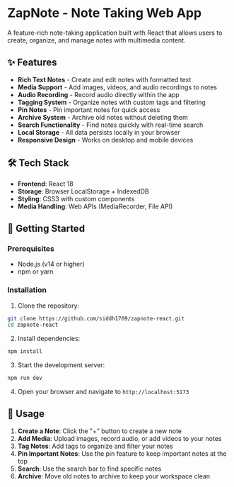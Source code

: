 # ZapNote - Note Taking Web App

A feature-rich note-taking application built with React that allows users to create, organize, and manage notes with multimedia content.

## ✨ Features

- **Rich Text Notes** - Create and edit notes with formatted text
- **Media Support** - Add images, videos, and audio recordings to notes
- **Audio Recording** - Record audio directly within the app
- **Tagging System** - Organize notes with custom tags and filtering
- **Pin Notes** - Pin important notes for quick access
- **Archive System** - Archive old notes without deleting them
- **Search Functionality** - Find notes quickly with real-time search
- **Local Storage** - All data persists locally in your browser
- **Responsive Design** - Works on desktop and mobile devices

## 🛠️ Tech Stack

- **Frontend**: React 18
- **Storage**: Browser LocalStorage + IndexedDB
- **Styling**: CSS3 with custom components
- **Media Handling**: Web APIs (MediaRecorder, File API)

## 🚀 Getting Started

### Prerequisites
- Node.js (v14 or higher)
- npm or yarn

### Installation

1. Clone the repository:
```bash
git clone https://github.com/siddh1709/zapnote-react.git
cd zapnote-react
```

2. Install dependencies:
```bash
npm install
```

3. Start the development server:
```bash
npm run dev
```

4. Open your browser and navigate to `http://localhost:5173`

## 📱 Usage

1. **Create a Note**: Click the "+" button to create a new note
2. **Add Media**: Upload images, record audio, or add videos to your notes
3. **Tag Notes**: Add tags to organize and filter your notes
4. **Pin Important Notes**: Use the pin feature to keep important notes at the top
5. **Search**: Use the search bar to find specific notes
6. **Archive**: Move old notes to archive to keep your workspace clean

